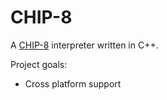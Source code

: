 # CHIP-8
A [CHIP-8](https://en.wikipedia.org/wiki/CHIP-8) interpreter written in C++.

Project goals:
* Cross platform support
